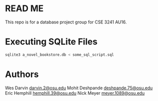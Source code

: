 # READ ME
This repo is for a database project group for CSE 3241 AU16.

# Executing SQLite Files 
```bash
sqlite3 a_novel_bookstore.db < some_sql_script.sql 
```

# Authors
Wes Darvin <darvin.2@osu.edu>
Mohit Deshpande <deshpande.75@osu.edu>
Eric Hemphill <hemphill.39@osu.edu>
Nick Meyer <meyer.1089@osu.edu>

